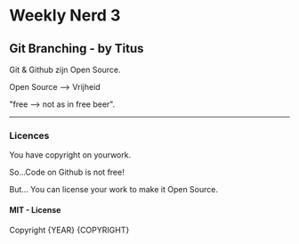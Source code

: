 # Weekly Nerd 3

## Git Branching - by Titus

Git & Github zijn Open Source.

Open Source --> Vrijheid

"free --> not as in free beer".

----

### Licences

You have copyright on yourwork.

So...Code on Github is not free!

But... You can license your work
to make it Open Source.

#### MIT - License

Copyright {YEAR} {COPYRIGHT}




